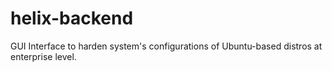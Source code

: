 # helix-backend
GUI Interface to harden system's configurations of Ubuntu-based distros at enterprise level.
